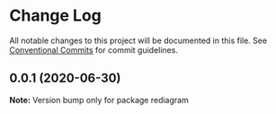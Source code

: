# Change Log

All notable changes to this project will be documented in this file.
See [Conventional Commits](https://conventionalcommits.org) for commit guidelines.

## 0.0.1 (2020-06-30)

**Note:** Version bump only for package rediagram
